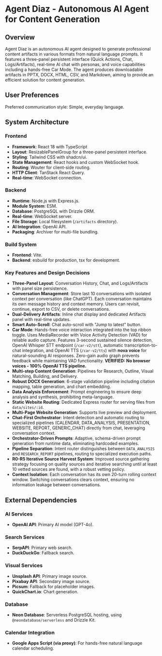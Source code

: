 # Agent Diaz - Autonomous AI Agent for Content Generation

## Overview
Agent Diaz is an autonomous AI agent designed to generate professional content artifacts in various formats from natural language prompts. It features a three-panel persistent interface (Quick Actions, Chat, Logs/Artifacts), real-time AI chat with personas, and voice capabilities including a hands-free Car Mode. The agent produces downloadable artifacts in PPTX, DOCX, HTML, CSV, and Markdown, aiming to provide an efficient solution for content generation.

## User Preferences
Preferred communication style: Simple, everyday language.

## System Architecture

### Frontend
- **Framework**: React 18 with TypeScript
- **Layout**: ResizablePanelGroup for a three-panel persistent interface.
- **Styling**: Tailwind CSS with shadcn/ui.
- **State Management**: React hooks and custom WebSocket hook.
- **Routing**: Wouter for client-side routing.
- **HTTP Client**: TanStack React Query.
- **Real-time**: WebSocket connection.

### Backend
- **Runtime**: Node.js with Express.js.
- **Module System**: ESM.
- **Database**: PostgreSQL with Drizzle ORM.
- **Real-time**: WebSocket server.
- **File Storage**: Local filesystem (`/artifacts` directory).
- **AI Integration**: OpenAI API.
- **Packaging**: Archiver for multi-file bundling.

### Build System
- **Frontend**: Vite.
- **Backend**: esbuild for production, tsx for development.

### Key Features and Design Decisions
- **Three-Panel Layout**: Conversation History, Chat, and Logs/Artifacts with panel size persistence.
- **Conversation Management**: Store last 10 conversations with isolated context per conversation (like ChatGPT). Each conversation maintains its own message history and context memory. Users can revisit, continue, export to CSV, or delete conversations.
- **Dual-Delivery Artifacts**: Inline chat display and dedicated Artifacts panel with real-time updates.
- **Smart Auto-Scroll**: Chat auto-scroll with "Jump to latest" button.
- **Car Mode**: Hands-free voice interaction integrated into the top ribbon toggle. Uses MediaRecorder with Voice Activity Detection (VAD) for reliable audio capture. Features 3-second sustained silence detection, OpenAI Whisper STT endpoint (`/car-v2/stt`), automatic transcription-to-chat integration, and OpenAI TTS (`/car-v2/tts`) with **nova voice** for natural-sounding AI responses. Zero-gain audio graph prevents feedback while maintaining VAD functionality. **VERIFIED: No browser voices - 100% OpenAI TTS pipeline.**
- **Multi-step Content Generation**: Pipelines for Research, Outline, Visual Matching, Building, and Delivery.
- **Robust DOCX Generation**: 6-stage validation pipeline including citation mapping, table generation, and chart embedding.
- **Data Analysis Enforcement**: Prompt engineering to ensure deep analysis and synthesis, prohibiting meta-language.
- **Static Website Routing**: Dedicated Express router for serving files from `data/sites/:id`.
- **Multi-Page Website Generation**: Supports live preview and deployment.
- **Chat-First Orchestrator**: Intent detection and automatic routing to specialized pipelines (CALENDAR, DATA_ANALYSIS, PRESENTATION, WEBSITE, REPORT, GENERIC_CHAT) directly from chat, leveraging conversation context.
- **Orchestrator-Driven Prompts**: Adaptive, schema-driven prompt generation from runtime data, eliminating hardcoded examples.
- **Pipeline Separation**: Intent router distinguishes between `DATA_ANALYSIS` and `RESEARCH_REPORT` pipelines, routing to specialized execution paths.
- **R0-R5 Iterative Source Harvest System**: Improved source gathering strategy focusing on quality sources and iterative searching until at least 10 vetted sources are found, with a robust vetting policy.
- **Context Isolation**: Each conversation has its own 20-turn rolling context window. Switching conversations clears context, ensuring no information leakage between conversations.

## External Dependencies

### AI Services
- **OpenAI API**: Primary AI model (GPT-4o).

### Search Services
- **SerpAPI**: Primary web search.
- **DuckDuckGo**: Fallback search.

### Visual Services
- **Unsplash API**: Primary image source.
- **Pixabay API**: Secondary image source.
- **Picsum**: Fallback for placeholder images.
- **QuickChart.io**: Chart generation.

### Database
- **Neon Database**: Serverless PostgreSQL hosting, using `@neondatabase/serverless` and Drizzle Kit.

### Calendar Integration
- **Google Apps Script (via proxy)**: For hands-free natural language calendar scheduling.